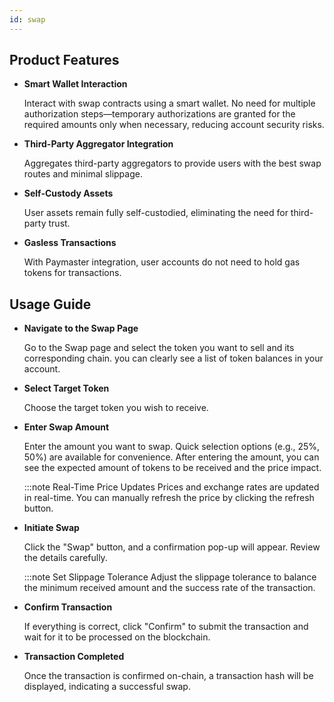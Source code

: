 ```yaml
---
id: swap
---
```


## Product Features

* **Smart Wallet Interaction**

    Interact with swap contracts using a smart wallet. No need for multiple authorization steps—temporary authorizations are granted for the required amounts only when necessary, reducing account security risks.

* **Third-Party Aggregator Integration**

    Aggregates third-party aggregators to provide users with the best swap routes and minimal slippage.

* **Self-Custody Assets**

    User assets remain fully self-custodied, eliminating the need for third-party trust.

* **Gasless Transactions**

    With Paymaster integration, user accounts do not need to hold gas tokens for transactions.

## Usage Guide

* **Navigate to the Swap Page**

    Go to the Swap page and select the token you want to sell and its corresponding chain. you can clearly see a list of token balances in your account.

* **Select Target Token**

    Choose the target token you wish to receive.

* **Enter Swap Amount**

    Enter the amount you want to swap. Quick selection options (e.g., 25%, 50%) are available for convenience. After entering the amount, you can see the expected amount of tokens to be received and the price impact.

    :::note Real-Time Price Updates
    Prices and exchange rates are updated in real-time. You can manually refresh the price by clicking the refresh button.
* **Initiate Swap**

    Click the "Swap" button, and a confirmation pop-up will appear. Review the details carefully.

    :::note Set Slippage Tolerance
    Adjust the slippage tolerance to balance the minimum received amount and the success rate of the transaction.

* **Confirm Transaction**

    If everything is correct, click "Confirm" to submit the transaction and wait for it to be processed on the blockchain.

* **Transaction Completed**

    Once the transaction is confirmed on-chain, a transaction hash will be displayed, indicating a successful swap.
